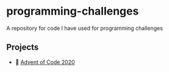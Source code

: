 # programming-challenges
A repository for code I have used for programming challenges

## Projects
* :open_file_folder: [Advent of Code 2020](https://adventofcode.com/)
